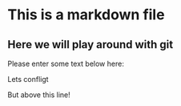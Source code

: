 # This is a markdown file 

## Here we will play around with git 
Please enter some text below here: 

Lets confligt



But above this line! 
